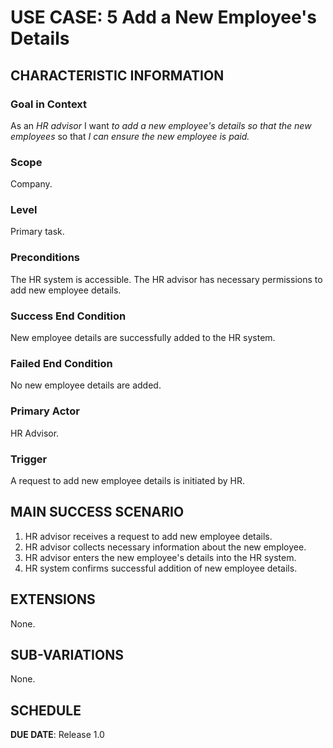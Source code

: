 # USE CASE: 5 Add a New Employee's Details

## CHARACTERISTIC INFORMATION

### Goal in Context

As an *HR advisor* I want *to add a new employee's details so that the new employees* so that *I can ensure the new employee is paid.*
### Scope

Company.

### Level

Primary task.

### Preconditions
The HR system is accessible. The HR advisor has necessary permissions to add new employee details.

### Success End Condition

New employee details are successfully added to the HR system.

### Failed End Condition

No new employee details are added.

### Primary Actor

HR Advisor.

### Trigger

A request to add new employee details is initiated by HR.

## MAIN SUCCESS SCENARIO

1. HR advisor receives a request to add new employee details.
2. HR advisor collects necessary information about the new employee.
3. HR advisor enters the new employee's details into the HR system.
4. HR system confirms successful addition of new employee details.

## EXTENSIONS

None.

## SUB-VARIATIONS

None.

## SCHEDULE

**DUE DATE**: Release 1.0

